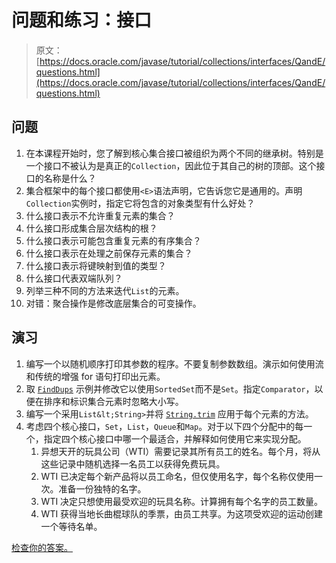 # 问题和练习：接口

> 原文： [https://docs.oracle.com/javase/tutorial/collections/interfaces/QandE/questions.html](https://docs.oracle.com/javase/tutorial/collections/interfaces/QandE/questions.html)

## 问题

1.  在本课程开始时，您了解到核心集合接口被组织为两个不同的继承树。特别是一个接口不被认为是真正的`Collection`，因此位于其自己的树的顶部。这个接口的名称是什么？
2.  集合框架中的每个接口都使用`<E>`语法声明，它告诉您它是通用的。声明`Collection`实例时，指定它将包含的对象类型有什么好处？
3.  什么接口表示不允许重复元素的集合？
4.  什么接口形成集合层次结构的根？
5.  什么接口表示可能包含重复元素的有序集合？
6.  什么接口表示在处理之前保存元素的集合？
7.  什么接口表示将键映射到值的类型？
8.  什么接口代表双端队列？
9.  列举三种不同的方法来迭代`List`的元素。
10.  对错：聚合操作是修改底层集合的可变操作。

## 演习

1.  编写一个以随机顺序打印其参数的程序。不要复制参数数组。演示如何使用流和传统的增强 for 语句打印出元素。
2.  取 [`FindDups`](../examples/FindDups.java) 示例并修改它以使用`SortedSet`而不是`Set`。指定`Comparator`，以便在排序和标识集合元素时忽略大小写。
3.  编写一个采用`List&lt;String>`并将 [`String.trim`](https://docs.oracle.com/javase/8/docs/api/java/lang/String.html#trim--) 应用于每个元素的方法。
4.  考虑四个核心接口，`Set`，`List`，`Queue`和`Map`。对于以下四个分配中的每一个，指定四个核心接口中哪一个最适合，并解释如何使用它来实现分配。
    1.  异想天开的玩具公司（WTI）需要记录其所有员工的姓名。每个月，将从这些记录中随机选择一名员工以获得免费玩具。
    2.  WTI 已决定每个新产品将以员工命名，但仅使用名字，每个名称仅使用一次。准备一份独特的名字。
    3.  WTI 决定只想使用最受欢迎的玩具名称。计算拥有每个名字的员工数量。
    4.  WTI 获得当地长曲棍球队的季票，由员工共享。为这项受欢迎的运动创建一个等待名单。

[检查你的答案。](answers.html)